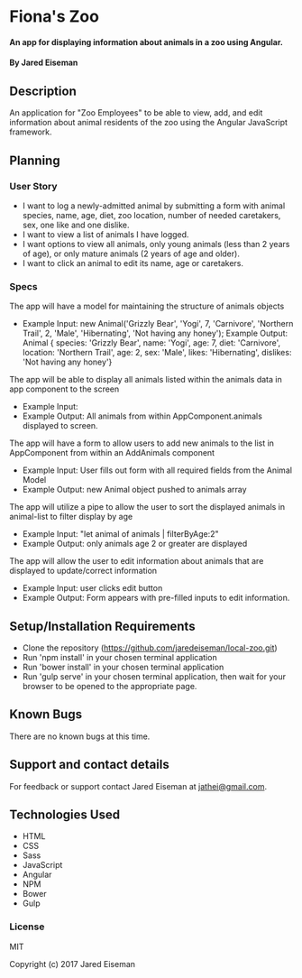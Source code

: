 # Fiona's Zoo

#### An app for displaying information about animals in a zoo using Angular.

#### By Jared Eiseman

## Description
An application for "Zoo Employees" to be able to view, add, and edit information about animal residents of the zoo using the Angular JavaScript framework.

## Planning

### User Story
* I want to log a newly-admitted animal by submitting a form with animal species, name, age, diet, zoo location, number of needed caretakers, sex, one like and one dislike.
* I want to view a list of animals I have logged.
* I want options to view all animals, only young animals (less than 2 years of age), or only mature animals (2 years of age and older).
* I want to click an animal to edit its name, age or caretakers.

### Specs
The app will have a model for maintaining the structure of animals objects
* Example Input: new Animal('Grizzly Bear', 'Yogi', 7, 'Carnivore', 'Northern Trail', 2, 'Male', 'Hibernating', 'Not having any honey');
Example Output: Animal { species: 'Grizzly Bear', name: 'Yogi', age: 7, diet: 'Carnivore', location: 'Northern Trail', age: 2, sex: 'Male', likes: 'Hibernating', dislikes: 'Not having any honey'}

The app will be able to display all animals listed within the animals data in app component to the screen
* Example Input: <animal-list></animal-list>
* Example Output: All animals from within AppComponent.animals displayed to screen.

The app will have a form to allow users to add new animals to the list in AppComponent from within an AddAnimals component
* Example Input: User fills out form with all required fields from the Animal Model
* Example Output: new Animal object pushed to animals array

The app will utilize a pipe to allow the user to sort the displayed animals in animal-list to filter display by age
* Example Input: "let animal of animals | filterByAge:2"
* Example Output: only animals age 2 or greater are displayed

The app will allow the user to edit information about animals that are displayed to update/correct information
* Example Input: user clicks edit button
* Example Output: Form appears with pre-filled inputs to edit information.

## Setup/Installation Requirements

* Clone the repository (https://github.com/jaredeiseman/local-zoo.git)
* Run 'npm install' in your chosen terminal application
* Run 'bower install' in your chosen terminal application
* Run 'gulp serve' in your chosen terminal application, then wait for your browser to be opened to the appropriate page.

## Known Bugs

There are no known bugs at this time.

## Support and contact details

For feedback or support contact Jared Eiseman at jathei@gmail.com.

## Technologies Used

* HTML
* CSS
* Sass
* JavaScript
* Angular
* NPM
* Bower
* Gulp

### License

MIT

Copyright (c) 2017 Jared Eiseman
